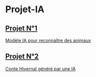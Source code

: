 # Projet-IA
## [Projet N°1](https://github.com/IsupposeAxel/Projet-IA/tree/Projet-N%C2%B01)
[Modèle IA pour reconnaître des animaux](https://github.com/IsupposeAxel/Projet-IA/blob/Projet-N%C2%B01/Mod%C3%A8le%20IA.pdf)
## [Projet N°2](https://github.com/IsupposeAxel/Projet-IA/tree/Projet-N%C2%B02)
[Conte Hivernal généré par une IA](https://github.com/IsupposeAxel/Projet-IA/blob/Projet-N%C2%B02/Conte%20Hivernal.pdf)
